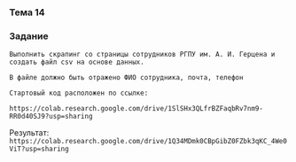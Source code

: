 ### Тема 14
### Задание 
```
Выполнить скрапинг со страницы сотрудников РГПУ им. А. И. Герцена и создать файл csv на основе данных. 

В файле должно быть отражено ФИО сотрудника, почта, телефон

Стартовый код расположен по ссылке: 

https://colab.research.google.com/drive/1SlSHx3QLfrBZFaqbRv7nm9-RR0d40SJ9?usp=sharing
```

Результат:
`https://colab.research.google.com/drive/1Q34MDmk0CBpGibZ0FZbk3qKC_4We0ViT?usp=sharing`